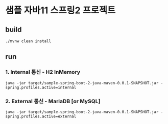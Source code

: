 # 샘플 자바11 스프링2 프로젝트

## build
```shell
./mvnw clean install
```

## run
### 1. Internal 통신 - H2 InMemory
```
java -jar target/sample-spring-boot-2-java-maven-0.0.1-SNAPSHOT.jar -spring.profiles.active=internal
```

### 2. External 통신 - MariaDB [or MySQL]
```
java -jar target/sample-spring-boot-2-java-maven-0.0.1-SNAPSHOT.jar -spring.profiles.active=external
```
